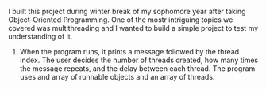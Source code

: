 I built this project during winter break of my sophomore year after taking Object-Oriented Programming. One of the mostr intriguing topics we covered was multithreading and I wanted to build a simple project to test my understanding of it.
1. When the program runs, it prints a message followed by the thread index. The user decides the number of threads created, how many times the message repeats, and the delay between each thread. The program uses and array of runnable objects and an array of threads.

